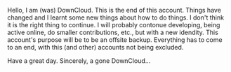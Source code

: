Hello, I am (was) DownCloud. This is the end of this account. Things have changed and I learnt some new things about how to do things. I don't think it is the right thing to continue. I will probably contonue developing, being active online, do smaller contributions, etc., but with a new idendity. This account's purpose will be to be an offsite backup. Everything has to come to an end, with this (and other) accounts not being excluded. 

Have a great day.
Sincerely, a gone DownCloud...
